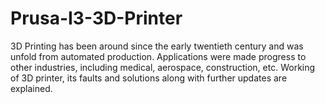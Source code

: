 # Prusa-I3-3D-Printer
3D Printing has been around since the early twentieth century and was unfold from automated production. 
Applications were made progress to other industries, including medical, aerospace, construction, etc. Working of 3D printer, its faults and solutions along with further updates are explained.
